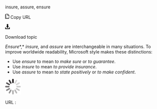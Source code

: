 # 

insure, assure, ensure

![Copy URL](media/insure-assure-ensure/Copy.png)
Copy URL

![Download](media/insure-assure-ensure/Download.png)

Download topic

*Ensure**,* *insure,* and *assure* are interchangeable in many situations. To improve worldwide readability, Microsoft style makes these distinctions:

  - Use *ensure* to mean *to make sure* or *to guarantee*. 
  - Use *insure* to mean *to provide insurance*. 
  - Use *assure* to mean *to state positively* or *to make confident*. 

![In progress](media/insure-assure-ensure/activity-large.gif)

URL :
